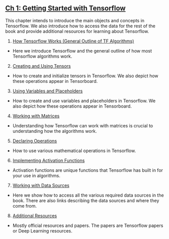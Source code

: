 ## [Ch 1: Getting Started with Tensorflow](https://github.com/nfmcclure/tensorflow_cookbook/tree/master/01_Introduction)

This chapter intends to introduce the main objects and concepts in Tensorflow.  We also introduce how to access the data for the rest of the book and provide additional resources for learning about Tensorflow.

 1. [How Tensorflow Works (General Outline of TF Algorithms)](https://github.com/nfmcclure/tensorflow_cookbook/tree/master/01_Introduction/01_How_Tensorflow_Works)
  * Here we introduce Tensorflow and the general outline of how most Tensorflow algorithms work.
 2. [Creating and Using Tensors](https://github.com/nfmcclure/tensorflow_cookbook/tree/master/01_Introduction/02_Creating_and_Using_Tensors)
  * How to create and initialize tensors in Tensorflow.  We also depict how these operations appear in Tensorboard.
 3. [Using Variables and Placeholders](https://github.com/nfmcclure/tensorflow_cookbook/tree/master/01_Introduction/03_Using_Variables_and_Placeholders)
  * How to create and use variables and placeholders in Tensorflow.  We also depict how these operations appear in Tensorboard.
 4. [Working with Matrices](https://github.com/nfmcclure/tensorflow_cookbook/tree/master/01_Introduction/04_Working_with_Matrices)
  * Understanding how Tensorflow can work with matrices is crucial to understanding how the algorithms work.
 5. [Declaring Operations](https://github.com/nfmcclure/tensorflow_cookbook/tree/master/01_Introduction/05_Declaring_Operations)
  * How to use various mathematical operations in Tensorflow.
 6. [Implementing Activation Functions](https://github.com/nfmcclure/tensorflow_cookbook/tree/master/01_Introduction/06_Implementing_Activation_Functions)
  * Activation functions are unique functions that Tensorflow has built in for your use in algorithms.
 7. [Working with Data Sources](https://github.com/nfmcclure/tensorflow_cookbook/tree/master/01_Introduction/07_Working_with_Data_Sources)
  * Here we show how to access all the various required data sources in the book.  There are also links describing the data sources and where they come from.
 8. [Additional Resources](https://github.com/nfmcclure/tensorflow_cookbook/tree/master/01_Introduction/08_Additional_Resources)
  * Mostly official resources and papers.  The papers are Tensorflow papers or Deep Learning resources.
